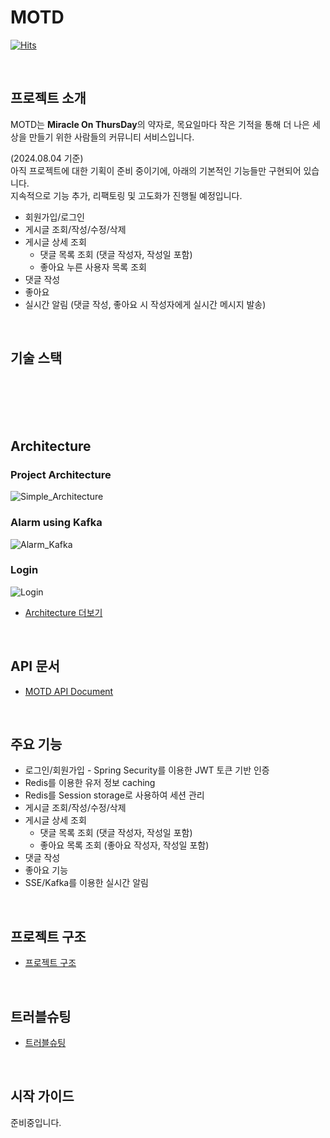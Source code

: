 # MOTD

[![Hits](https://hits.seeyoufarm.com/api/count/incr/badge.svg?url=https://github.com/BanseokSuh/motd&count_bg=%2379C83D&title_bg=%23555555&icon=&icon_color=%23E7E7E7&title=hits&edge_flat=false)](https://hits.seeyoufarm.com)

<br>

## 프로젝트 소개

MOTD는 <strong>Miracle On ThursDay</strong>의 약자로, 목요일마다 작은 기적을 통해 더 나은 세상을 만들기 위한 사람들의 커뮤니티 서비스입니다.

(2024.08.04 기준) <br>
아직 프로젝트에 대한 기획이 준비 중이기에, 아래의 기본적인 기능들만 구현되어 있습니다.<br>
지속적으로 기능 추가, 리팩토링 및 고도화가 진행될 예정입니다.<br>
- 회원가입/로그인
- 게시글 조회/작성/수정/삭제
- 게시글 상세 조회
  - 댓글 목록 조회 (댓글 작성자, 작성일 포함)
  - 좋아요 누른 사용자 목록 조회
- 댓글 작성
- 좋아요
- 실시간 알림 (댓글 작성, 좋아요 시 작성자에게 실시간 메시지 발송)

<br>

## 기술 스택

<div align=center> 
  <img src="https://img.shields.io/badge/java 17-007396?style=for-the-badge&logo=java&logoColor=white" alt=""> 
  <br>
  <img src="https://img.shields.io/badge/springboot 3.3-6DB33F?style=for-the-badge&logo=springboot&logoColor=white" alt="">
  <br>
  <img src="https://img.shields.io/badge/SPRING DATA JPA-68BC71?style=for-the-badge&logo=null&logoColor=white" alt="">  
  <img src="https://img.shields.io/badge/QUERYDSL-004088?style=for-the-badge&logo=null&logoColor=white" alt="">
  <br>
  <img src="https://img.shields.io/badge/postgresql-4479A1?style=for-the-badge&logo=postgresql&logoColor=white" alt=""> 
  <img src="https://img.shields.io/badge/redis-FF4438?style=for-the-badge&logo=redis&logoColor=white" alt=""> 
<br>
  <img src="https://img.shields.io/badge/APACHE KAFKA-231F20?style=for-the-badge&logo=apachekafka&logoColor=white" alt="">
  <br>
  <img src="https://img.shields.io/badge/junit5-25A162?style=for-the-badge&logo=junit5&logoColor=white" alt=""> 
  <br>
  <img src="https://img.shields.io/badge/github-181717?style=for-the-badge&logo=github&logoColor=white" alt="">
  <img src="https://img.shields.io/badge/git-F05032?style=for-the-badge&logo=git&logoColor=white" alt="">
  <br>
</div>

<br>

## Architecture

### Project Architecture

![Simple_Architecture](https://github.com/user-attachments/assets/98e5f702-a248-4139-86bf-41d03cc2555e)

### Alarm using Kafka

![Alarm_Kafka](https://github.com/user-attachments/assets/fa17734c-f3d7-45b0-a07a-d5c5f25b5c89)

### Login

![Login](https://github.com/user-attachments/assets/db0ef14c-b70c-4f01-9a9f-a7c8328ec8f9)

- [Architecture 더보기](https://github.com/BanseokSuh/motd/wiki)

<br>

## API 문서

- [MOTD API Document](https://documenter.getpostman.com/view/10226658/2sA3kaBdxn)

<br>

## 주요 기능

- 로그인/회원가입 - Spring Security를 이용한 JWT 토큰 기반 인증
- Redis를 이용한 유저 정보 caching
- Redis를 Session storage로 사용하여 세션 관리
- 게시글 조회/작성/수정/삭제
- 게시글 상세 조회
  - 댓글 목록 조회 (댓글 작성자, 작성일 포함)
  - 좋아요 목록 조회 (좋아요 작성자, 작성일 포함)
- 댓글 작성
- 좋아요 기능
- SSE/Kafka를 이용한 실시간 알림

<br>

## 프로젝트 구조

- [프로젝트 구조](https://github.com/BanseokSuh/motd/wiki/Project-structure)

<br>

## 트러블슈팅

- [트러블슈팅](https://github.com/BanseokSuh/motd/wiki/%5BTroubleShooting%5D-troubleshooting-1)

<br>

## 시작 가이드

준비중입니다.

<br>

## 


